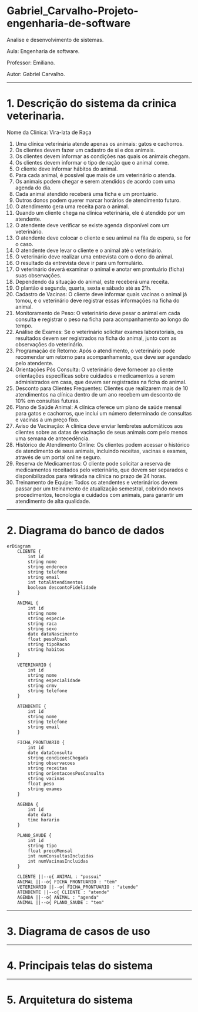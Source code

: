 # Gabriel_Carvalho-Projeto-engenharia-de-software
Analise e desenvolvimento de sistemas.

Aula: Engenharia de software.

Professor: Emiliano.

Autor: Gabriel Carvalho.

---
# 1. Descrição do sistema da crinica veterinaria.
Nome da Clinica: Vira-lata de Raça

1. Uma clínica veterinária atende apenas os animais: gatos e cachorros.
2. Os clientes devem fazer um cadastro de si e dos animais.
3. Os clientes devem informar as condições nas quais os animais chegam.
4. Os clientes devem informar o tipo de ração que o animal come.
5. O cliente deve informar hábitos do animal.
6. Para cada animal, é possível que mais de um veterinário o atenda.
7. Os animais podem chegar e serem atendidos de acordo com uma agenda do dia.
8. Cada animal atendido receberá uma ficha e um prontuário.
9. Outros donos podem querer marcar horários de atendimento futuro.
10. O atendimento gera uma receita para o animal.
11. Quando um cliente chega na clínica veterinária, ele é atendido por um atendente.
12. O atendente deve verificar se existe agenda disponível com um veterinário.
13. O atendente deve colocar o cliente e seu animal na fila de espera, se for o caso.
14. O atendente deve levar o cliente e o animal até o veterinário.
15. O veterinário deve realizar uma entrevista com o dono do animal.
16. O resultado da entrevista deve ir para um formulário.
17. O veterinário deverá examinar o animal e anotar em prontuário (ficha) suas observações.
18. Dependendo da situação do animal, este receberá uma receita.
19. O plantão é segunda, quarta, sexta e sábado até as 21h.
20. Cadastro de Vacinas: O cliente deve informar quais vacinas o animal já tomou, e o veterinário deve registrar essas informações na ficha do animal.
21. Monitoramento de Peso: O veterinário deve pesar o animal em cada consulta e registrar o peso na ficha para acompanhamento ao longo do tempo.
22. Análise de Exames: Se o veterinário solicitar exames laboratoriais, os resultados devem ser registrados na ficha do animal, junto com as observações do veterinário.
23. Programação de Retorno: Após o atendimento, o veterinário pode recomendar um retorno para acompanhamento, que deve ser agendado pelo atendente.
24. Orientações Pós Consulta: O veterinário deve fornecer ao cliente orientações específicas sobre cuidados e medicamentos a serem administrados em casa, que devem ser registradas na ficha do animal.
25. Desconto para Clientes Frequentes: Clientes que realizarem mais de 10 atendimentos na clínica dentro de um ano recebem um desconto de 10% em consultas futuras.
26. Plano de Saúde Animal: A clínica oferece um plano de saúde mensal para gatos e cachorros, que inclui um número determinado de consultas e vacinas a um preço fixo.
27. Aviso de Vacinação: A clínica deve enviar lembretes automáticos aos clientes sobre as datas de vacinação de seus animais com pelo menos uma semana de antecedência.
28. Histórico de Atendimento Online: Os clientes podem acessar o histórico de atendimento de seus animais, incluindo receitas, vacinas e exames, através de um portal online seguro.
29. Reserva de Medicamentos: O cliente pode solicitar a reserva de medicamentos receitados pelo veterinário, que devem ser separados e disponibilizados para retirada na clínica no prazo de 24 horas.
30. Treinamento de Equipe: Todos os atendentes e veterinários devem passar por um treinamento de atualização semestral, cobrindo novos procedimentos, tecnologia e cuidados com animais, para garantir um atendimento de alta qualidade.

---
# 2. Diagrama do banco de dados

``` mermaid
erDiagram
    CLIENTE {
        int id
        string nome
        string endereco
        string telefone
        string email
        int totalAtendimentos
        boolean descontoFidelidade
    }

    ANIMAL {
        int id
        string nome
        string especie
        string raca
        string sexo
        date dataNascimento
        float pesoAtual
        string tipoRacao
        string habitos
    }

    VETERINARIO {
        int id
        string nome
        string especialidade
        string crmv
        string telefone
    }

    ATENDENTE {
        int id
        string nome
        string telefone
        string email
    }

    FICHA_PRONTUARIO {
        int id
        date dataConsulta
        string condicoesChegada
        string observacoes
        string receitas
        string orientacoesPosConsulta
        string vacinas
        float peso
        string exames
    }

    AGENDA {
        int id
        date data
        time horario
    }

    PLANO_SAUDE {
        int id
        string tipo
        float precoMensal
        int numConsultasIncluidas
        int numVacinasIncluidas
    }

    CLIENTE ||--o{ ANIMAL : "possui"
    ANIMAL ||--o{ FICHA_PRONTUARIO : "tem"
    VETERINARIO ||--o{ FICHA_PRONTUARIO : "atende"
    ATENDENTE ||--o{ CLIENTE : "atende"
    AGENDA ||--o{ ANIMAL : "agenda"
    ANIMAL ||--o{ PLANO_SAUDE : "tem"

```
---
# 3. Diagrama de casos de uso 
---
# 4. Principais telas do sistema 
---
# 5. Arquitetura do sistema

